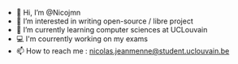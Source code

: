 - 👋 Hi, I’m @Nicojmn
- 👀 I’m interested in writing open-source / libre project 
- 🌱 I’m currently learning computer sciences at UCLouvain
- 💻 I'm courrently working on my exams
- 📫 How to reach me : nicolas.jeanmenne@student.uclouvain.be

<!---
Nicojmn/Nicojmn is a ✨ special ✨ repository because its `README.md` (this file) appears on your GitHub profile.
You can click the Preview link to take a look at your changes.
--->
